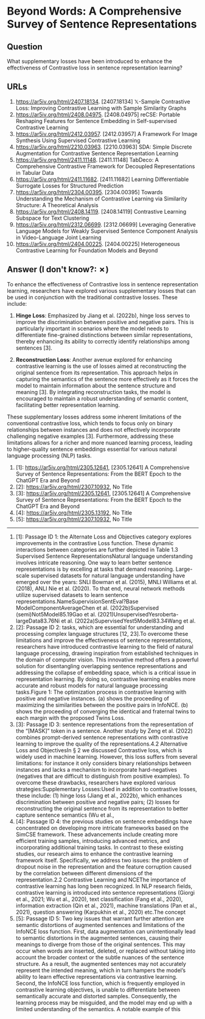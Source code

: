 # Beyond Words: A Comprehensive Survey of Sentence Representations

## Question

What supplementary losses have been introduced to enhance the effectiveness of Contrastive loss in sentence representation learning?

## URLs

1. https://ar5iv.org/html/2407.18134. [2407.18134] 𝕏-Sample Contrastive Loss: Improving Contrastive Learning with Sample Similarity Graphs
2. https://ar5iv.org/html/2408.04975. [2408.04975] reCSE: Portable Reshaping Features for Sentence Embedding in Self-supervised Contrastive Learning
3. https://ar5iv.org/html/2412.03957. [2412.03957] A Framework For Image Synthesis Using Supervised Contrastive Learning
4. https://ar5iv.org/html/2210.03963. [2210.03963] SDA: Simple Discrete Augmentation for Contrastive Sentence Representation Learning
5. https://ar5iv.org/html/2411.11148. [2411.11148] TabDeco: A Comprehensive Contrastive Framework for Decoupled Representations in Tabular Data
6. https://ar5iv.org/html/2411.11682. [2411.11682] Learning Differentiable Surrogate Losses for Structured Prediction
7. https://ar5iv.org/html/2304.00395. [2304.00395] Towards Understanding the Mechanism of Contrastive Learning via Similarity Structure: A Theoretical Analysis
8. https://ar5iv.org/html/2408.14119. [2408.14119] Contrastive Learning Subspace for Text Clustering
9. https://ar5iv.org/html/2312.06699. [2312.06699] Leveraging Generative Language Models for Weakly Supervised Sentence Component Analysis in Video-Language Joint Learning
10. https://ar5iv.org/html/2404.00225. [2404.00225] Heterogeneous Contrastive Learning for Foundation Models and Beyond

## Answer (I don't know?: ✗)

To enhance the effectiveness of Contrastive loss in sentence representation learning, researchers have explored various supplementary losses that can be used in conjunction with the traditional contrastive losses. These include:

1. **Hinge Loss**: Emphasized by Jiang et al. (2022b), hinge loss serves to improve the discrimination between positive and negative pairs. This is particularly important in scenarios where the model needs to differentiate fine-grained distinctions between similar representations, thereby enhancing its ability to correctly identify relationships among sentences [3].

2. **Reconstruction Loss**: Another avenue explored for enhancing contrastive learning is the use of losses aimed at reconstructing the original sentence from its representation. This approach helps in capturing the semantics of the sentence more effectively as it forces the model to maintain information about the sentence structure and meaning [3]. By integrating reconstruction tasks, the model is encouraged to maintain a robust understanding of semantic content, facilitating better representation learning.

These supplementary losses address some inherent limitations of the conventional contrastive loss, which tends to focus only on binary relationships between instances and does not effectively incorporate challenging negative examples [3]. Furthermore, addressing these limitations allows for a richer and more nuanced learning process, leading to higher-quality sentence embeddings essential for various natural language processing (NLP) tasks.

1. [1]:  https://ar5iv.org/html/2305.12641, [2305.12641] A Comprehensive Survey of Sentence Representations: From the BERT Epoch to the ChatGPT Era and Beyond
2. [2]:  https://ar5iv.org/html/2307.10932, No Title
3. [3]:  https://ar5iv.org/html/2305.12641, [2305.12641] A Comprehensive Survey of Sentence Representations: From the BERT Epoch to the ChatGPT Era and Beyond
4. [4]:  https://ar5iv.org/html/2305.13192, No Title
5. [5]:  https://ar5iv.org/html/2307.10932, No Title
---
1. [1]:  Passage ID 1: the Alternate Loss and Objectives category explores improvements in the contrastive Loss function. These dynamic interactions between categories are further depicted in Table 1.3 Supervised Sentence RepresentationsNatural language understanding involves intricate reasoning. One way to learn better sentence representations is by excelling at tasks that demand reasoning. Large-scale supervised datasets for natural language understanding have emerged over the years: SNLI Bowman et al. (2015), MNLI Williams et al. (2018), ANLI Nie et al. (2020). To that end, neural network methods utilize supervised datasets to learn sentence representations.NameSupervisionSentEval?Base ModelComponentAverageChen et al. (2022b)Supervised (semi)Not5Model85.19Gao et al. (2021)UnsupervisedYesroberta-largeData83.76Ni et al. (2022a)SupervisedYest5Model83.34Wang et al.
2. [2]:  Passage ID 2: tasks, which are essential for understanding and processing complex language structures [12, 23].To overcome these limitations and improve the effectiveness of sentence representations, researchers have introduced contrastive learning to the field of natural language processing, drawing inspiration from established techniques in the domain of computer vision. This innovative method offers a powerful solution for disentangling overlapping sentence representations and addressing the collapse of embedding space, which is a critical issue in representation learning. By doing so, contrastive learning enables more accurate and robust models for natural language processing tasks.Figure 1: The optimization process in contrastive learning with positive and negative instances. (a) shows the proceeding of maximizing the similarities between the positive pairs in InfoNCE. (b) shows the proceeding of converging the identical and fraternal twins to each margin with the proposed Twins Loss.
3. [3]:  Passage ID 3: sentence representations from the representation of the “[MASK]” token in a sentence. Another study by Zeng et al. (2022) combines prompt-derived sentence representations with contrastive learning to improve the quality of the representations.4.2 Alternative Loss and ObjectivesIn § 2 we discussed Contrastive loss, which is widely used in machine learning. However, this loss suffers from several limitations: for instance it only considers binary relationships between instances and lacks a mechanism to incorporate hard-negatives (negatives that are difficult to distinguish from positive examples). To overcome these drawbacks, researchers have explored various strategies:Supplementary Losses:Used in addition to contrastive losses, these include: (1) hinge loss (Jiang et al., 2022b), which enhances discrimination between positive and negative pairs; (2) losses for reconstructing the original sentence from its representation to better capture sentence semantics (Wu et al.,
4. [4]:  Passage ID 4: the previous studies on sentence embeddings have concentrated on developing more intricate frameworks based on the SimCSE framework. These advancements include creating more efficient training samples, introducing advanced metrics, and incorporating additional training tasks. In contrast to these existing studies, our research aims to enhance the contrastive learning framework itself. Specifically, we address two issues: the problem of dropout noise in the representation and the feature corruption caused by the correlation between different dimensions of the representation.2.2 Contrastive Learning and NCEThe importance of contrastive learning has long been recognized. In NLP research fields, contrastive learning is introduced into sentence representations (Giorgi et al., 2021; Wu et al., 2020), text classification (Fang et al., 2020), information extraction (Qin et al., 2021), machine translations (Pan et al., 2021), question answering (Karpukhin et al., 2020) etc.The concept
5. [5]:  Passage ID 5: Two key issues that warrant further attention are semantic distortions of augmented sentences and limitations of the InfoNCE loss function. First, data augmentation can unintentionally lead to semantic distortions in the augmented sentences, causing their meanings to diverge from those of the original sentences. This may occur when words are inserted, deleted, or replaced without taking into account the broader context or the subtle nuances of the sentence structure. As a result, the augmented sentences may not accurately represent the intended meaning, which in turn hampers the model’s ability to learn effective representations via contrastive learning. Second, the InfoNCE loss function, which is frequently employed in contrastive learning objectives, is unable to differentiate between semantically accurate and distorted samples. Consequently, the learning process may be misguided, and the model may end up with a limited understanding of the semantics. A notable example of this